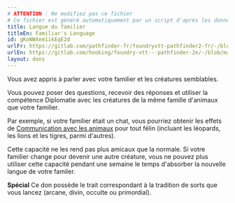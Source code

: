```yaml
---
# ATTENTION : Ne modifiez pas ce fichier
# Ce fichier est généré automatiquement par un script d'après les données du module Foundry VTT officiel et de sa traduction
title: Langue du familier
titleEn: Familiar's Language
id: gKoNWXem1ikEqE2d
urlFr: https://gitlab.com/pathfinder-fr/foundryvtt-pathfinder2-fr/-/blob/master/data/feats/gKoNWXem1ikEqE2d.htm
urlEn: https://gitlab.com/hooking/foundry-vtt---pathfinder-2e/-/blob/master/packs/data/feats.db/familiar-s-language.json
layout: dons
---
```

Vous avez appris à parler avec votre familier et les créatures semblables.

Vous pouvez poser des questions, recevoir des réponses et utiliser la compétence Diplomatie avec les créatures de la même famille d'animaux que votre familier.

Par exemple, si votre familier était un chat, vous pourriez obtenir les effets de [Communication avec les animaux](../sorts/communication-avec-les-animaux.md) pour tout félin (incluant les léopards, les lions et les tigres, parmi d'autres).

Cette capacité ne les rend pas plus amicaux que la normale. Si votre familier change pour devenir une autre créature, vous ne pouvez plus utiliser cette capacité pendant une semaine le temps d'absorber la nouvelle langue de votre familer.

**Spécial** Ce don possède le trait correspondant à la tradition de sorts que vous lancez (arcane, divin, occulte ou primordial).
